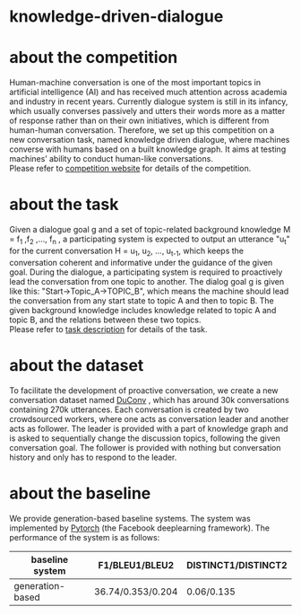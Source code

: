knowledge-driven-dialogue
=============================
# about the competition
Human-machine conversation is one of the most important topics in artificial intelligence (AI) and has received much attention across academia and industry in recent years. Currently dialogue system is still in its infancy, which usually converses passively and utters their words more as a matter of response rather than on their own initiatives, which is different from human-human conversation. Therefore, we set up this competition on a new conversation task, named knowledge driven dialogue, where machines converse with humans based on a built knowledge graph. It aims at testing machines’ ability to conduct human-like conversations.<br>
Please refer to [competition website](http://lic2019.ccf.org.cn/talk) for details of the competition.
# about the task
Given a dialogue goal g and a set of topic-related background knowledge M = f<sub>1</sub> ,f<sub>2</sub> ,..., f<sub>n</sub> , a participating system is expected to output an utterance "u<sub>t</sub>" for the current conversation H = u<sub>1</sub>, u<sub>2</sub>, ..., u<sub>t-1</sub>, which keeps the conversation coherent and informative under the guidance of the given goal. During the dialogue, a participating system is required to proactively lead the conversation from one topic to another. The dialog goal g is given like this: "Start->Topic_A->TOPIC_B", which means the machine should lead the conversation from any start state to topic A and then to topic B. The given background knowledge includes knowledge related to topic A and topic B, and the relations between these two topics.<br>
Please refer to [task description](https://github.com/baidu/knowledge-driven-dialogue/blob/master/task_description.pdf) for details of the task.
# about the dataset
To facilitate the development of proactive conversation, we create a new conversation dataset named [DuConv](https://ai.baidu.com/broad/subordinate?dataset=duconv) , which has around 30k conversations containing 270k utterances. Each conversation is created by two crowdsourced workers, where one acts as conversation leader and another acts as follower. The leader is provided with a part of knowledge graph and is asked to sequentially change the discussion topics, following the given conversation goal. The follower is provided with nothing but conversation history and only has to respond to the leader. 
# about the baseline
We provide generation-based baseline systems. The system was implemented by [Pytorch](https://pytorch.org/) (the Facebook deeplearning framework). The performance of the system is as follows:

| baseline system | F1/BLEU1/BLEU2 | DISTINCT1/DISTINCT2 |
| ------------- | ------------ | ------------ |
| generation-based | 36.74/0.353/0.204 | 0.06/0.135 |

